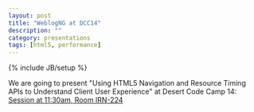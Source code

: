 ```yaml
---
layout: post
title: "WeblogNG at DCC14"
description: ""
category: presentations
tags: [html5, performance]
---
```

{% include JB/setup %}

We are going to present "Using HTML5 Navigation and Resource Timing APIs to Understand Client User Experience" at Desert Code Camp 14: <a href="http://apr2014.desertcodecamp.com/session/999">Session at 11:30am, Room IRN-224</a>




